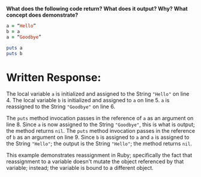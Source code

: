 **What does the following code return? What does it output? Why? What concept does demonstrate?**

```ruby
a = “Hello”
b = a
a = “Goodbye”

puts a
puts b
```
# Written Response:

The local variable `a` is initialized and assigned to the String `"Hello"` on line 4. 
The local variable `b` is initialized and assigned to `a` on line 5. `a` is reassigned to the String `"Goodbye"` on line 6.

The `puts` method invocation passes in the reference of `a` as an argument on line 8. Since `a` is now assigned to the String `"Goodbye"`, this is what is output; the method returns `nil`. 
The `puts` method invocation passes in the reference of `b` as an argument on line 9. Since `b` is assigned to `a` and `a` is assigned to the String `"Hello"`; the output is the String `"Hello"`; the method returns `nil`.

This example demonstrates reassignment in Ruby; specifically the fact that reassignment to a variable doesn't mutate the object referenced by that variable; instead; the variable is bound to a different object.